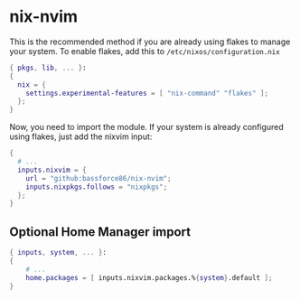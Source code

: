 # nix-nvim

This is the recommended method if you are already using flakes to manage your
system. To enable flakes, add this to `/etc/nixos/configuration.nix`

```nix
{ pkgs, lib, ... }:
{
  nix = {
    settings.experimental-features = [ "nix-command" "flakes" ];
  };
}
```

Now, you need to import the module. If your system is already configured using
flakes, just add the nixvim input:

```nix
{
  # ...
  inputs.nixvim = {
    url = "github:bassforce86/nix-nvim";
    inputs.nixpkgs.follows = "nixpkgs";
  };
}
```
## Optional Home Manager import

```nix
{ inputs, system, ... }:
{
    # ...
    home.packages = [ inputs.nixvim.packages.%{system}.default ];
}
```
